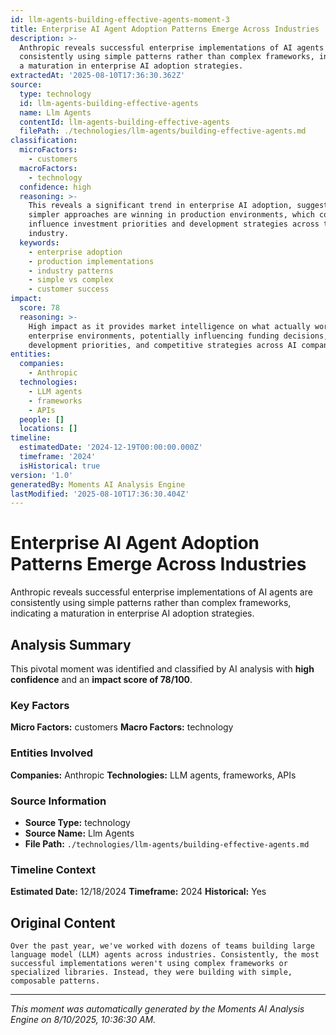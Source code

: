 ```yaml
---
id: llm-agents-building-effective-agents-moment-3
title: Enterprise AI Agent Adoption Patterns Emerge Across Industries
description: >-
  Anthropic reveals successful enterprise implementations of AI agents are
  consistently using simple patterns rather than complex frameworks, indicating
  a maturation in enterprise AI adoption strategies.
extractedAt: '2025-08-10T17:36:30.362Z'
source:
  type: technology
  id: llm-agents-building-effective-agents
  name: Llm Agents
  contentId: llm-agents-building-effective-agents
  filePath: ./technologies/llm-agents/building-effective-agents.md
classification:
  microFactors:
    - customers
  macroFactors:
    - technology
  confidence: high
  reasoning: >-
    This reveals a significant trend in enterprise AI adoption, suggesting that
    simpler approaches are winning in production environments, which could
    influence investment priorities and development strategies across the AI
    industry.
  keywords:
    - enterprise adoption
    - production implementations
    - industry patterns
    - simple vs complex
    - customer success
impact:
  score: 78
  reasoning: >-
    High impact as it provides market intelligence on what actually works in
    enterprise environments, potentially influencing funding decisions, product
    development priorities, and competitive strategies across AI companies.
entities:
  companies:
    - Anthropic
  technologies:
    - LLM agents
    - frameworks
    - APIs
  people: []
  locations: []
timeline:
  estimatedDate: '2024-12-19T00:00:00.000Z'
  timeframe: '2024'
  isHistorical: true
version: '1.0'
generatedBy: Moments AI Analysis Engine
lastModified: '2025-08-10T17:36:30.404Z'
---
```

# Enterprise AI Agent Adoption Patterns Emerge Across Industries

Anthropic reveals successful enterprise implementations of AI agents are consistently using simple patterns rather than complex frameworks, indicating a maturation in enterprise AI adoption strategies.

## Analysis Summary

This pivotal moment was identified and classified by AI analysis with **high confidence** and an **impact score of 78/100**.

### Key Factors

**Micro Factors:** customers
**Macro Factors:** technology

### Entities Involved

**Companies:** Anthropic
**Technologies:** LLM agents, frameworks, APIs



### Source Information

- **Source Type:** technology
- **Source Name:** Llm Agents
- **File Path:** `./technologies/llm-agents/building-effective-agents.md`

### Timeline Context

**Estimated Date:** 12/18/2024
**Timeframe:** 2024
**Historical:** Yes

## Original Content

```
Over the past year, we've worked with dozens of teams building large language model (LLM) agents across industries. Consistently, the most successful implementations weren't using complex frameworks or specialized libraries. Instead, they were building with simple, composable patterns.
```

---

*This moment was automatically generated by the Moments AI Analysis Engine on 8/10/2025, 10:36:30 AM.*
